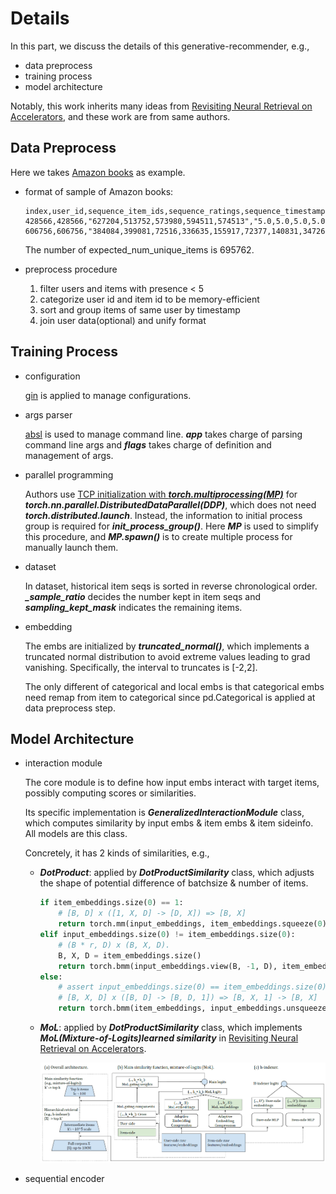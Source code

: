 # Details

In this part, we discuss the details of this generative-recommender, e.g., 

+ data preprocess
+ training process
+ model architecture

Notably, this work inherits many ideas from [Revisiting Neural Retrieval on Accelerators](https://arxiv.org/abs/2306.04039), and these work are from same authors.

## Data Preprocess

Here we takes [Amazon books](http://snap.stanford.edu/data/amazon/productGraph/categoryFiles/ratings_Books.csv) as example.

+ format of sample of Amazon books:

    ```
    index,user_id,sequence_item_ids,sequence_ratings,sequence_timestamps
    428566,428566,"627204,513752,573980,594511,574513","5.0,5.0,5.0,5.0,5.0","1362355200,1366761600,1370390400,1380067200,1393977600"
    606756,606756,"384084,399081,72516,336635,155917,72377,140831,347262","5.0,5.0,5.0,5.0,2.0,5.0,1.0,4.0","1339459200,1344384000,1345507200,1349395200,1349395200,1354924800,1358208000,1401062400"
    ```

    The number of expected_num_unique_items is 695762.

+ preprocess procedure
    
    1. filter users and items with presence < 5
    2. categorize user id and item id to be memory-efficient
    3. sort and group items of same user by timestamp
    4. join user data(optional) and unify format

## Training Process

+ configuration

    [gin](https://github.com/google/gin-config) is applied to manage configurations.

+ args parser

    [absl](https://github.com/abseil/abseil-py) is used to manage command line. ***app*** takes charge of parsing command line args and ***flags*** takes charge of definition and management of args. 

+ parallel programming

    Authors use [TCP initialization with ***torch.multiprocessing(MP)***](https://zhuanlan.zhihu.com/p/393648544) for ***torch.nn.parallel.DistributedDataParallel(DDP)***, which does not need ***torch.distributed.launch***. Instead, the information to initial process group is required for ***init_process_group()***. Here ***MP*** is used to simplify this procedure, and ***MP.spawn()*** is to create multiple process for manually launch them. 

+ dataset
    
    In dataset, historical item seqs is sorted in reverse chronological order. ***_sample_ratio*** decides the number kept in item seqs and ***sampling_kept_mask*** indicates the remaining items.

+ embedding
    
    The embs are initialized by ***truncated_normal()***, which implements a truncated normal distribution to avoid extreme values leading to grad vanishing. Specifically, the interval to truncates is [-2,2]. 
    
    The only different of categorical and local embs is that categorical embs need remap from item to categorical since pd.Categorical is applied at data preprocess step.

## Model Architecture

+ interaction module

    The core module is to define how input embs interact with target items, possibly computing scores or similarities.

    Its specific implementation is ***GeneralizedInteractionModule*** class, which computes similarity by input embs & item embs & item sideinfo. All models are this class.

    Concretely, it has 2 kinds of similarities, e.g., 

    + ***DotProduct***: applied by ***DotProductSimilarity*** class, which adjusts the shape of potential difference of batchsize & number of items.

        ```python
        if item_embeddings.size(0) == 1:
            # [B, D] x ([1, X, D] -> [D, X]) => [B, X]
            return torch.mm(input_embeddings, item_embeddings.squeeze(0).t()), {}  # [B, X]
        elif input_embeddings.size(0) != item_embeddings.size(0):
            # (B * r, D) x (B, X, D).
            B, X, D = item_embeddings.size()
            return torch.bmm(input_embeddings.view(B, -1, D), item_embeddings.permute(0, 2, 1)).view(-1, X)
        else:
            # assert input_embeddings.size(0) == item_embeddings.size(0)
            # [B, X, D] x ([B, D] -> [B, D, 1]) => [B, X, 1] -> [B, X]
            return torch.bmm(item_embeddings, input_embeddings.unsqueeze(2)).squeeze(2)
        ```

    + ***MoL***: applied by ***DotProductSimilarity*** class, which implements ***MoL(Mixture-of-Logits)learned similarity*** in [Revisiting Neural Retrieval on Accelerators](https://arxiv.org/abs/2306.04039).
    
        ![](../../figs/mol.png)


+ sequential encoder

